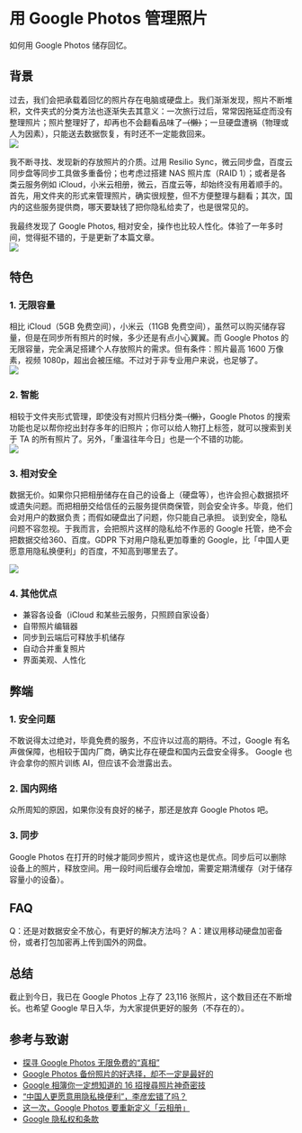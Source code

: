 # 用 Google Photos 管理照片

如何用 Google Photos 储存回忆。

## 背景

过去，我们会把承载着回忆的照片存在电脑或硬盘上。我们渐渐发现，照片不断堆积，文件夹式的分类方法也逐渐失去其意义：一次旅行过后，常常因拖延症而没有整理照片；照片整理好了，却再也不会翻看品味了~~（懒）~~；一旦硬盘遭祸（物理或人为因素），只能送去数据恢复，有时还不一定能救回来。  
 ![](https://image-backup-1253965369.cos.ap-guangzhou.myqcloud.com/用%20Google%20Photos%20管理照片/2af4c42e6f7a9f4ed45b6f150b164184.jpg)

我不断寻找、发现新的存放照片的介质。过用 Resilio Sync，微云同步盘，百度云同步盘等同步工具做多重备份；也考虑过搭建 NAS 照片库（RAID 1）；或者是各类云服务例如 iCloud，小米云相册，微云，百度云等，却始终没有用着顺手的。首先，用文件夹的形式来管理照片，确实很规整，但不方便整理与翻看；其次，国内的这些服务提供商，哪天要缺钱了把你隐私给卖了，也是很常见的。

我最终发现了 Google Photos, 相对安全，操作也比较人性化。体验了一年多时间，觉得挺不错的，于是更新了本篇文章。  
 ![](https://image-backup-1253965369.cos.ap-guangzhou.myqcloud.com/用%20Google%20Photos%20管理照片/0f0ab1740e3206831f3e6ef19ef0c903.png)

## 特色

### 1. 无限容量

相比 iCloud（5GB 免费空间），小米云（11GB 免费空间），虽然可以购买储存容量，但是在同步所有照片的时候，多少还是有点小心翼翼。而 Google Photos 的无限容量，完全满足搭建个人存放照片的需求。但有条件：照片最高 1600 万像素，视频 1080p，超出会被压缩。不过对于非专业用户来说，也足够了。  
 ![](https://image-backup-1253965369.cos.ap-guangzhou.myqcloud.com/用%20Google%20Photos%20管理照片/cea385ad94811257f4b7c084d41c5d30.jpg)

### 2. 智能

相较于文件夹形式管理，即使没有对照片归档分类~~（懒）~~，Google Photos 的搜索功能也足以帮你挖出封存多年的旧照片；你可以给人物打上标签，就可以搜索到关于 TA 的所有照片了。另外，「重温往年今日」也是一个不错的功能。  
 ![](https://image-backup-1253965369.cos.ap-guangzhou.myqcloud.com/用%20Google%20Photos%20管理照片/f1ccf68a3eeae7b4a69f58122838666d.png)

### 3. 相对安全

数据无价。如果你只把相册储存在自己的设备上（硬盘等），也许会担心数据损坏或遗失问题。而把相册交给信任的云服务提供商保管，则会安全许多。毕竟，他们会对用户的数据负责；而假如硬盘出了问题，你只能自己承担。 谈到安全，隐私问题不容忽视。于我而言，会把照片这样的隐私给不作恶的 Google 托管，绝不会把数据交给360、百度。GDPR 下对用户隐私更加尊重的 Google，比「中国人更愿意用隐私换便利」的百度，不知高到哪里去了。

![](https://image-backup-1253965369.cos.ap-guangzhou.myqcloud.com/用%20Google%20Photos%20管理照片/59bd6366d7c370b480def6fec44802a6.png)

### 4. 其他优点

* 兼容各设备（iCloud 和某些云服务，只照顾自家设备）
* 自带照片编辑器
* 同步到云端后可释放手机储存
* 自动合并重复照片
* 界面美观、人性化

## 弊端

### 1. 安全问题

不敢说得太过绝对，毕竟免费的服务，不应许以过高的期待。不过，Google 有名声做保障，也相较于国内厂商，确实比存在硬盘和国内云盘安全得多。 Google 也许会拿你的照片训练 AI，但应该不会泄露出去。

### 2. 国内网络

众所周知的原因，如果你没有良好的梯子，那还是放弃 Google Photos 吧。

### 3. 同步

Google Photos 在打开的时候才能同步照片，或许这也是优点。同步后可以删除设备上的照片，释放空间。用一段时间后缓存会增加，需要定期清缓存（对于储存容量小的设备）。

## FAQ

Q：还是对数据安全不放心，有更好的解决方法吗？ A：建议用移动硬盘加密备份，或者打包加密再上传到国外的网盘。

## 总结

截止到今日，我已在 Google Photos 上存了 23,116 张照片，这个数目还在不断增长。也希望 Google 早日入华，为大家提供更好的服务（不存在的）。

## 参考与致谢

* [探寻 Google Photos 无限免费的“真相”](http://www.ifanr.com/527180)
* [Google Photos 备份照片的好选择，却不一定是最好的](http://www.sohu.com/a/190124959_742974)
* [Google 相簿你一定想知道的 16 招搜尋照片神奇密技](https://www.playpcesor.com/2015/06/google-photos-search-tips-16.html)
* [“中国人更愿意用隐私换便利”，李彦宏错了吗？](https://news.newseed.cn/p/1345029)
* [这一次，Google Photos 要重新定义「云相册」](https://sspai.com/post/29151)
* [Google 隐私权和条款](https://policies.google.com/privacy?hl=zh-CN)

